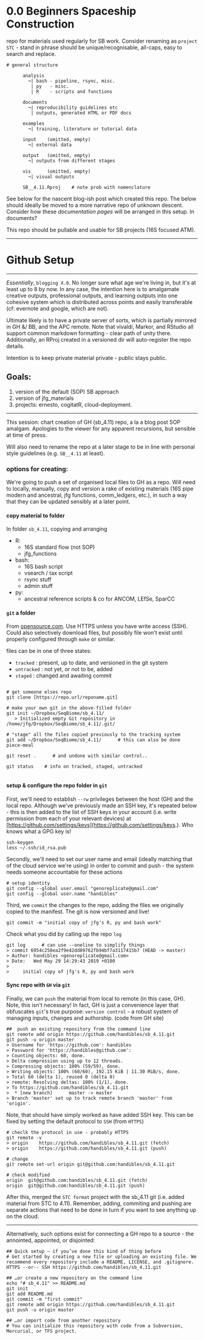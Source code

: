 # 0.0 Beginners Spaceship Construction 
repo for materials used regularly for SB work. Consider renaming as ```project STC``` - stand in phrase should be unique/recognisable, all-caps, easy to search and replace.

```
# general structure

      analysis
        ¬| bash - pipeline, rsync, misc.
         | py   - misc.
         | R    - scripts and functions

      documents
        ¬| reproducibility guidelines etc
         | outputs, generated HTML or PDF docs

      examples
        ¬| training, literature or tutorial data

      input    (omitted, empty)
        ¬| external data

      output   (omitted, empty)
        ¬| outputs from different stages 

      vis      (omitted, empty)
        ¬| visual outputs

      SB__4.11.Rproj    # note prob with nomenclature

```

See below for the nascent blog-ish post which created this repo. The below should ideally be moved to a more narrative repo of unknown descent. Consider how these _documentation pages_ will be arranged in this setup. In documents?

This repo should be pullable and usable for SB projects (16S focused ATM).

---


# Github Setup

---

_Essentially_, ```blogging X.0```. No longer sure what age we're living in, but it's at least up to 8 by now. In any case, the intention here is to amalgamate creative outputs, professional outputs, and learning outputs into one cohesive system which is distributed across points and easily transferable (cf: evernote and google, which are not). 

Ultimate likely is to have a private server of sorts, which is partially mirrored in GH &/ BB, and the APC remote. Note that vivaldi,  Markor, and RStudio all support common markdown formatting - clear path of unity there. Additionally, an RProj created in a versioned dir will auto-register the repo details.

Intention is to keep private material private - public stays public.

## Goals:

   1. version of the default (SOP) SB approach
   2. version of jfg_materials
   3. projects: ernesto, cogitatR, cloud-deployment. 

---

This session: chart creation of GH (sb_4.11)  repo, a la a blog post SOP amalgam. Apologies to the viewer for any apparent recursions, but sensible at time of press.

Will also need to rename the repo at a later stage to be in line with personal style guidelines (e.g. ```SB__4.11``` at least). 

### options for creating:

We're going to push a set of organised local files to GH as a repo. Will need to locally, manually, copy and version a rake of existing materials (16S pipe modern and ancestral, jfg functions, comm_ledgers, etc.), in such a way that they can be updated sensibly at a later point. 

#### copy material to folder

In folder ```sb_4.11```, copying and arranging 

   * R: 
      * 16S standard flow (not SOP)
      * jfg_functions
   * bash:
      * 16S bash script
      * vsearch / tax script
      * rsync stuff
      * admin stuff
   * py:
      * ancestral reference scripts & co for ANCOM, LEfSe, SparCC
 
#### ```git``` a folder
 From [opensource.com](https://opensource.com/life/16/7/stumbling-git). Use HTTPS unless you have write access (SSH). Could also selectively download files, but possibly file won't exist until properly configured through ```make``` or similar.

files can be in one of three states:

   * ```tracked``` : present, up to date, and versioned in the git system
   * ```untracked``` : not yet, or not to be, added
   * ```staged``` : changed and awaiting commit

```

# get someone elses repo
git clone [https://repo.url/reponame.git]

# make your own git in the above-filled folder
git init ~/Dropbox/SeqBiome/sb_4.11/
   > Initialized empty Git repository in /home/jfg/Dropbox/SeqBiome/sb_4.11/.git/

# "stage" all the files copied previously to the tracking system
git add ~/Dropbox/SeqBiome/sb_4.11/      # this can also be done piece-meal

git reset .      # and undone with similar control..

git status    # info on tracked, staged, untracked
 
```

#### setup & configure the repo folder in ```git```

First, we'll need to establish ```--rw```  privileges between the host (GH) and the local repo. Although we've previously made an SSH key, it's repeated below - this is then added to the list of SSH keys in your account (i.e. write permission from each of your relevant devices) at [https://github.com/settings/keys](https://github.com/settings/keys.). Who knows what a GPG key is!

```
ssh-keygen
less ~/.ssh/id_rsa.pub

```

Secondly, we'll need to set our user name and email (ideally matching that of the cloud service we're using) in order to commit and push - the system needs someone accountable for these actions 

```
# setup identity
git config --global user.email "genoreplicate@gmail.com"
git config --global user.name "handibles"
```

Third, we ```commit``` the changes to the repo, adding the files we originally copied to the manifest. The git is now versioned and live!

```
git commit -m "initial copy of jfg's R, py and bash work"

```

Check what you did by calling up the repo ```log```

```
git log      # can use --oneline to simplify things
> commit 6954c258ea2f9e42dd89762fb94bf7a3117415b7 (HEAD -> master)
> Author: handibles <genoreplicate@gmail.com>
> Date:   Wed May 29 14:29:43 2019 +0100
> 
>     initial copy of jfg's R, py and bash work

```

#### Sync repo with ```GH``` via ```git```
Finally, we can ```push``` the material from local to remote (in this case, GH). Note, this isn't necessary! In fact, GH is just a convenience layer that obfuscates ```git```'s true purpose: ```version control``` - a robust system of managing inputs, changes and authorship.   (code from GH site)

```
##  push an existing repository from the command line
git remote add origin https://github.com/handibles/sb_4.11.git
git push -u origin master
> Username for 'https://github.com': handibles
> Password for 'https://handibles@github.com': 
> Counting objects: 60, done.
> Delta compression using up to 12 threads.
> Compressing objects: 100% (59/59), done.
> Writing objects: 100% (60/60), 192.15 KiB | 11.30 MiB/s, done.
> Total 60 (delta 1), reused 0 (delta 0)
> remote: Resolving deltas: 100% (1/1), done.
> To https://github.com/handibles/sb_4.11.git
>  * [new branch]      master -> master
> Branch 'master' set up to track remote branch 'master' from 'origin'.

```

Note, that should have simply worked as have added SSH key. This can be fixed by setting the default protocol to ```SSH``` (from ```HTTPS```)

```
# checlk the protocol in use - probably HTTPS
git remote -v
> origin	https://github.com/handibles/sb_4.11.git (fetch)
> origin	https://github.com/handibles/sb_4.11.git (push)

# change
git remote set-url origin git@github.com:handibles/sb_4.11.git

# check modified
origin	git@github.com:handibles/sb_4.11.git (fetch)
origin	git@github.com:handibles/sb_4.11.git (push)

```


After this, merged the ```STC format``` project with the sb_4.11 git (i.e. added material from STC to 4.11). Remember, adding, commiting and pushing are separate actions that need to be done in turn if you want to see anything up on the cloud. 
 
---

Alternatively, such options exist for connecting a GH repo to a source - the annointed, appointed, or disjointed:

```
## Quick setup — if you’ve done this kind of thing before
# Get started by creating a new file or uploading an existing file. We recommend every repository include a README, LICENSE, and .gitignore.
HTTPS --or-- SSH https://github.com/handibles/sb_4.11.git

## …or create a new repository on the command line
echo "# sb_4.11" >> README.md
git init
git add README.md
git commit -m "first commit"
git remote add origin https://github.com/handibles/sb_4.11.git
git push -u origin master

## …or import code from another repository
# You can initialize this repository with code from a Subversion, Mercurial, or TFS project.

```
